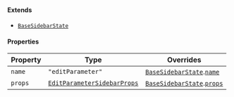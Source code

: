 #### Extends

* [`BaseSidebarState`](./generated/html/BaseSidebarState.md)

#### Properties

| Property                   | Type                                                                         | Overrides                                                                                                        |
| -------------------------- | ---------------------------------------------------------------------------- | ---------------------------------------------------------------------------------------------------------------- |
| <a id="name"></a> `name`   | `"editParameter"`                                                            | [`BaseSidebarState`](./generated/html/BaseSidebarState.md).[`name`](./generated/html/BaseSidebarState.md#name)   |
| <a id="props"></a> `props` | [`EditParameterSidebarProps`](./generated/html/EditParameterSidebarProps.md) | [`BaseSidebarState`](./generated/html/BaseSidebarState.md).[`props`](./generated/html/BaseSidebarState.md#props) |
